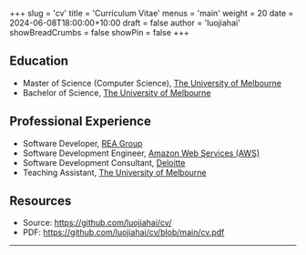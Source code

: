 +++
slug = 'cv'
title = 'Curriculum Vitae'
menus = 'main'
weight = 20
date = 2024-06-08T18:00:00+10:00
draft = false
author = 'luojiahai'
showBreadCrumbs = false
showPin = false
+++

## Education

- Master of Science (Computer Science), [The University of Melbourne](https://www.unimelb.edu.au/)
- Bachelor of Science, [The University of Melbourne](https://www.unimelb.edu.au/)

## Professional Experience

- Software Developer, [REA Group](https://www.rea-group.com/)
- Software Development Engineer, [Amazon Web Services (AWS)](https://aws.amazon.com/)
- Software Development Consultant, [Deloitte](https://www.deloitte.com/)
- Teaching Assistant, [The University of Melbourne](https://www.unimelb.edu.au/)

## Resources

- Source: https://github.com/luojiahai/cv/
- PDF: https://github.com/luojiahai/cv/blob/main/cv.pdf

---

